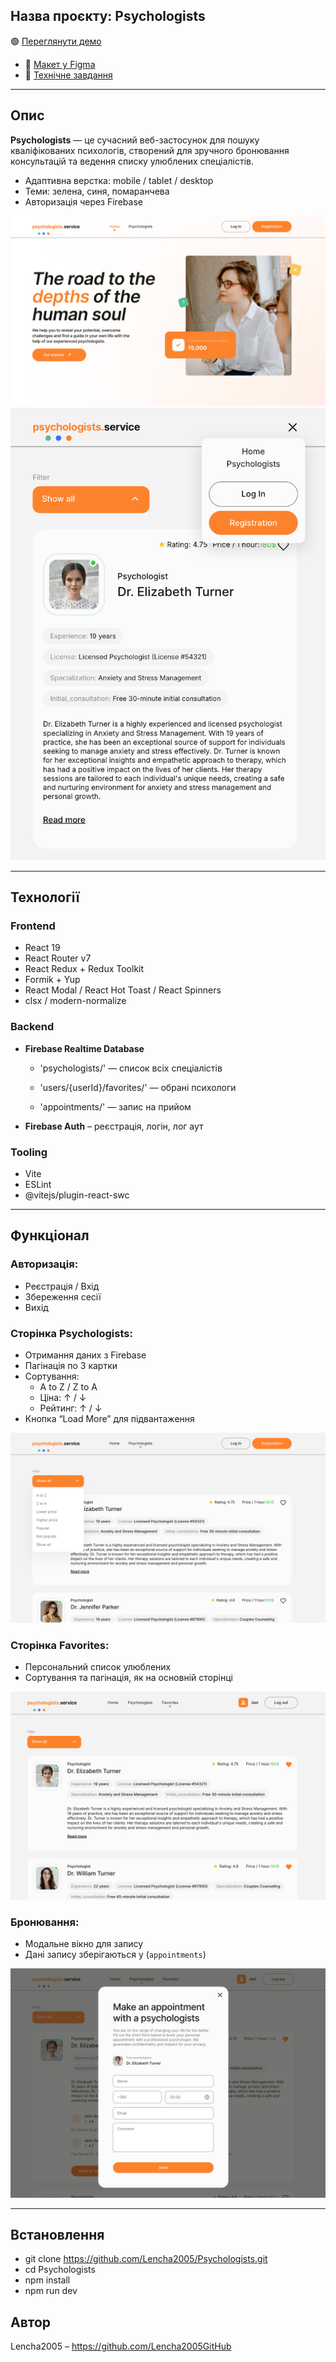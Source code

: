 ## Назва проєкту: Psychologists

🟢 [Переглянути демо](https://psychologists-eight.vercel.app/)

- 🔗 [Макет у Figma](https://www.figma.com/design/I5vjNb0NsJOpQRnRpMloSY/Psychologists.Services?node-id=0-1)
- 📄 [Технічне завдання](https://docs.google.com/document/d/1PrTxBn6HQbb0Oz17g5_zvyLGIOZg0TIP3HPaEEp6ZLs/edit?tab=t.0)

---


## Опис

**Psychologists** — це сучасний веб-застосунок для пошуку кваліфікованих психологів, створений для зручного бронювання консультацій та ведення списку улюблених спеціалістів. 

- Адаптивна верстка: mobile / tablet / desktop
- Теми: зелена, синя, помаранчева
- Авторизація через Firebase

![Home page](./src/assets/img/readme/home.png)
![Home page mobile](./src/assets/img/readme/mobile.png)


---

## Технології

### Frontend

- React 19
- React Router v7
- React Redux + Redux Toolkit
- Formik + Yup
- React Modal / React Hot Toast / React Spinners
- clsx / modern-normalize

### Backend

- **Firebase Realtime Database** 

    - 'psychologists/' — список всіх спеціалістів

    - 'users/{userId}/favorites/' — обрані психологи

    - 'appointments/' — запис на прийом

- **Firebase Auth** – реєстрація, логін, лог аут

### Tooling

- Vite
- ESLint
- @vitejs/plugin-react-swc

---

## Функціонал

### Авторизація:
- Реєстрація / Вхід 
- Збереження сесії 
- Вихід

### Сторінка Psychologists:
- Отримання даних з Firebase
- Пагінація по 3 картки
- Сортування:
  - A to Z / Z to A
  - Ціна: ↑ / ↓
  - Рейтинг: ↑ / ↓
- Кнопка “Load More” для підвантаження

![Psychologists page](./src/assets/img/readme/filter.png)

### Сторінка Favorites:
- Персональний список улюблених
- Сортування та пагінація, як на основній сторінці

![Favorites page](./src/assets/img/readme/favorite.png)

### Бронювання:
- Модальне вікно для запису
- Дані запису зберігаються у (`appointments`)

![Booking form](./src/assets/img/readme/modal.png)

---

## Встановлення
- git clone https://github.com/Lencha2005/Psychologists.git
- cd Psychologists
- npm install
- npm run dev


## Автор
Lencha2005 – https://github.com/Lencha2005GitHub
